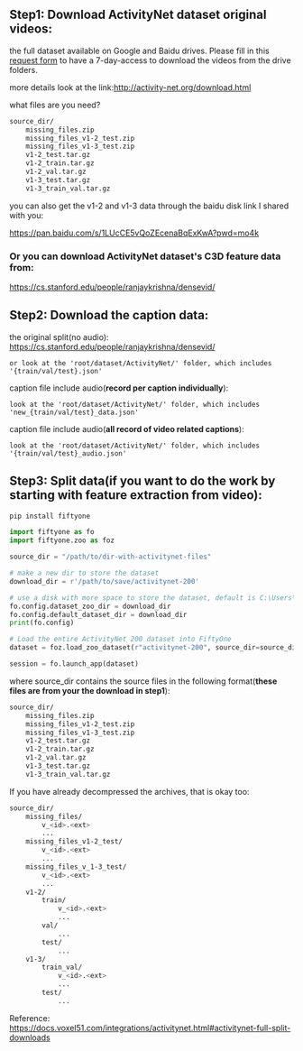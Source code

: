 ## Step1: Download ActivityNet dataset original videos:

the full dataset available on Google and Baidu drives. Please fill in this [request form](https://docs.google.com/forms/d/e/1FAIpQLSeKaFq9ZfcmZ7W0B0PbEhfbTHY41GeEgwsa7WobJgGUhn4DTQ/viewform) to have a 7-day-access to download the videos from the drive folders. 

more details look at the link:http://activity-net.org/download.html

what files are you need?

```bash
source_dir/
    missing_files.zip
    missing_files_v1-2_test.zip
    missing_files_v1-3_test.zip
    v1-2_test.tar.gz
    v1-2_train.tar.gz
    v1-2_val.tar.gz
    v1-3_test.tar.gz
    v1-3_train_val.tar.gz
```

you can also get the v1-2 and v1-3 data through the baidu disk link I shared with you: 

https://pan.baidu.com/s/1LUcCE5vQoZEcenaBqExKwA?pwd=mo4k

### Or you can download ActivityNet dataset's C3D feature data from: 

https://cs.stanford.edu/people/ranjaykrishna/densevid/

## Step2: Download the caption data:

the original split(no audio):   https://cs.stanford.edu/people/ranjaykrishna/densevid/
    
    or look at the 'root/dataset/ActivityNet/' folder, which includes '{train/val/test}.json'


caption file include audio(**record per caption individually**): 

    look at the 'root/dataset/ActivityNet/' folder, which includes 'new_{train/val/test}_data.json'


caption file include audio(**all record of video related captions**):
   
    look at the 'root/dataset/ActivityNet/' folder, which includes '{train/val/test}_audio.json'

## Step3: Split data(if you want to do the work by starting with feature extraction from video):

```bash
pip install fiftyone
```


```python
import fiftyone as fo
import fiftyone.zoo as foz

source_dir = "/path/to/dir-with-activitynet-files"

# make a new dir to store the dataset
download_dir = r'/path/to/save/activitynet-200'

# use a disk with more space to store the dataset, default is C:\Users\user\fiftyone
fo.config.dataset_zoo_dir = download_dir  
fo.config.default_dataset_dir = download_dir
print(fo.config)

# Load the entire ActivityNet 200 dataset into FiftyOne
dataset = foz.load_zoo_dataset(r"activitynet-200", source_dir=source_dir)

session = fo.launch_app(dataset)
```

where source_dir contains the source files in the following format(**these files are from your the download in step1**):

```bash
source_dir/
    missing_files.zip
    missing_files_v1-2_test.zip
    missing_files_v1-3_test.zip
    v1-2_test.tar.gz
    v1-2_train.tar.gz
    v1-2_val.tar.gz
    v1-3_test.tar.gz
    v1-3_train_val.tar.gz
```
If you have already decompressed the archives, that is okay too:

```bash
source_dir/
    missing_files/
        v_<id>.<ext>
        ...
    missing_files_v1-2_test/
        v_<id>.<ext>
        ...
    missing_files_v_1-3_test/
        v_<id>.<ext>
        ...
    v1-2/
        train/
            v_<id>.<ext>
            ...
        val/
            ...
        test/
            ...
    v1-3/
        train_val/
            v_<id>.<ext>
            ...
        test/
            ...
```

Reference: https://docs.voxel51.com/integrations/activitynet.html#activitynet-full-split-downloads
